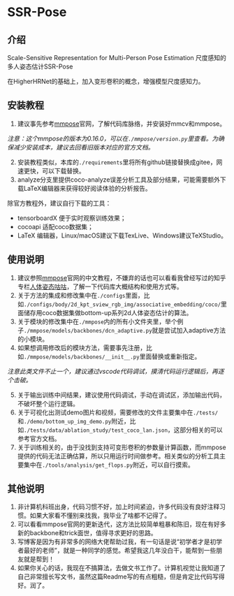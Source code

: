 # SSR-Pose

## 介绍
Scale-Sensitive Representation for Multi-Person Pose Estimation
尺度感知的多人姿态估计SSR-Pose

在HigherHRNet的基础上，加入变形卷积的概念，增强模型尺度感知力。


## 安装教程

1.  建议事先参考[mmpose](https://github.com/open-mmlab/mmpose)官网，了解代码库脉络，并安装好mmcv和mmpose。

*注意：这个mmpose的版本为0.16.0，可以在`./mmpose/version.py`里查看。为确保减少安装成本，建议去回看旧版本对应的官方文档。*

2.  安装教程类似，本库的`./requirements`里将所有github链接替换成gitee，网速更快，可以下载替换。
3.  analyze分支里提供coco-analyze误差分析工具及部分结果，可能需要额外下载LaTeX编辑器来获得较好阅读体验的分析报告。

除官方教程外，建议自行下载的工具：
- tensorboardX 便于实时观察训练效果；
- cocoapi 适配coco数据集；
- LaTeX 编辑器，Linux/macOS建议下载TexLive、Windows建议TeXStudio。



## 使用说明

1.  建议参照[mmpose](https://github.com/open-mmlab/mmpose)官网的中文教程，不嫌弃的话也可以看看我曾经写过的知乎专栏[人体姿态咕咕](https://www.zhihu.com/column/c_1329419002742157312)，了解一下代码库大概结构和使用方式等。
2.  关于方法的集成和修改集中在`./configs`里面，比如`./configs/body/2d_kpt_sview_rgb_img/associative_embedding/coco/`里面储存用coco数据集做bottom-up系列2d人体姿态估计的算法。
3.  关于模块的修改集中在`./mmpose`内的所有小文件夹里，举个例子`./mmpose/models/backbones/dcn_adaptive.py`就是尝试加入adaptive方法的小模块。
4.  如果想调用修改后的模块方法，需要事先注册，比如`./mmpose/models/backbones/__init__.py`里面替换或重新指定。

*注意此类文件不止一个，建议通过vscode代码调试，摸清代码运行逻辑后，再逐个击破。*

5.  关于输出训练中间结果，建议使用代码调试，手动在调试区，添加输出代码，不破坏整个运行逻辑。
6.  关于可视化出测试demo图片和视频，需要修改的文件主要集中在`./tests/`和`./demo/bottom_up_img_demo.py`附近，比如`./tests/data/ablation_study/test_coco_lan.json`，这部分相关的可以参考官方文档。
7.  关于训练相关的，由于没找到支持可变形卷积的参数量计算函数，而mmpose提供的代码无法正确估算，所以只用运行时间做参考。相关类似的分析工具主要集中在`./tools/analysis/get_flops.py`附近，可以自行摸索。



## 其他说明

1.  非计算机科班出身，代码习惯不好，加上时间紧迫，许多代码没有良好注释习惯。如果大家看不懂别来找我，我毕业了啥都不记得了。
2.  可以看看mmpose官网的更新迭代，这方法比较简单粗暴和陈旧，现在有好多新的backbone和trick面世，值得寻求更好的思路。
3.  写博客是因为有非常多的网络大佬帮助过我，有一句话是说“初学者才是初学者最好的老师”，就是一种同学的感觉。希望我这几年没白干，能帮到一些朋友就是帮到！
4.  如果你关心的话，我现在不搞算法，去做文书工作了。计算机视觉让我知道了自己非常擅长写文书，虽然这篇Readme写的有点粗糙，但是肯定比代码写得好。润了。

